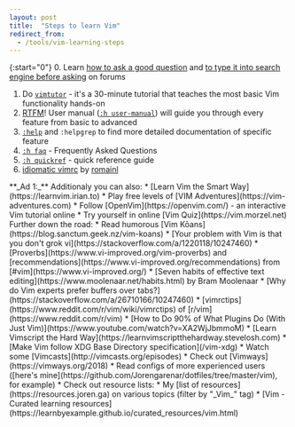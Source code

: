 ```yaml
---
layout: post
title:  "Steps to learn Vim"
redirect_from:
  - /tools/vim-learning-steps
---
```


{:start="0"}
 0. Learn [how to ask a good question](https://stackoverflow.com/help/how-to-ask) and [to type it into search engine before asking](https://ddg.gg/?q=vim+start+learning) on forums
 1. Do [`vimtutor`](https://vimhelp.org/usr_01.txt.html#vimtutor) - it's a 30-minute tutorial that teaches the most basic Vim functionality hands-on
 2. [RTFM](https://en.wikipedia.org/wiki/RTFM)! User manual ([`:h user-manual`](https://vimhelp.org/usr_toc.txt.html)) will guide you through every feature from basic to advanced
 3. [`:help`](https://vimhelp.org/) and `:helpgrep` to find more detailed documentation of specific feature
 4. [`:h faq`](https://vimhelp.org/vim_faq.txt.html) - Frequently Asked Questions
 5. [`:h quickref`](https://vimhelp.org/quickref.txt.html) - quick reference guide
 6. [idiomatic vimrc](https://github.com/romainl/idiomatic-vimrc) by [romainl](http://romainl.github.io/)

<aside markdown="1">
**_Ad 1:_** Additionaly you can also:
  * [Learn Vim the Smart Way](https://learnvim.irian.to)
  * Play free levels of [VIM Adventures](https://vim-adventures.com)
  * Follow [OpenVim](https://openvim.com/) - an interactive Vim tutorial online
  * Try yourself in online [Vim Quiz](https://vim.morzel.net)
</aside>

<aside markdown="1">
Further down the road:
  * Read humorous [Vim Kōans](https://blog.sanctum.geek.nz/vim-koans)
  * [Your problem with Vim is that you don't grok vi](https://stackoverflow.com/a/1220118/10247460)
  * [Proverbs](https://www.vi-improved.org/vim-proverbs) and [recommendations](https://www.vi-improved.org/recommendations) from [#vim](https://www.vi-improved.org/)
  * [Seven habits of effective text editing](https://www.moolenaar.net/habits.html) by Bram Moolenaar
  * [Why do Vim experts prefer buffers over tabs?](https://stackoverflow.com/a/26710166/10247460)
  * [vimrctips](https://www.reddit.com/r/vim/wiki/vimrctips) of [r/vim](https://www.reddit.com/r/vim)
  * [How to Do 90% of What Plugins Do (With Just Vim)](https://www.youtube.com/watch?v=XA2WjJbmmoM)
  * [Learn Vimscript the Hard Way](https://learnvimscriptthehardway.stevelosh.com)
  * [Make Vim follow XDG Base Directory specification](/vim-xdg)
  * Watch some [Vimcasts](http://vimcasts.org/episodes)
  * Check out [Vimways](https://vimways.org/2018)
  * Read configs of more experienced users ([here's mine](https://github.com/Jorengarenar/dotfiles/tree/master/vim), for example)
  * Check out resource lists:
    * My [list of resources](https://resources.joren.ga) on various topics (filter by "_Vim_" tag)
    * [Vim - Curated learning resources](https://learnbyexample.github.io/curated_resources/vim.html)
</aside>
